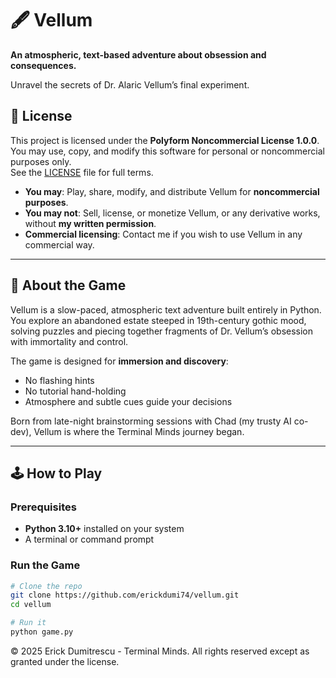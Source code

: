 # 🖋 Vellum

**An atmospheric, text-based adventure about obsession and consequences.**  

Unravel the secrets of Dr. Alaric Vellum’s final experiment.


## 📄 License
This project is licensed under the **Polyform Noncommercial License 1.0.0**.  
You may use, copy, and modify this software for personal or noncommercial purposes only.  
See the [LICENSE](LICENSE) file for full terms.

- **You may**: Play, share, modify, and distribute Vellum for **noncommercial purposes**.
- **You may not**: Sell, license, or monetize Vellum, or any derivative works, without **my written permission**.
- **Commercial licensing**: Contact me if you wish to use Vellum in any commercial way.

---

## 📜 About the Game

Vellum is a slow-paced, atmospheric text adventure built entirely in Python.  
You explore an abandoned estate steeped in 19th-century gothic mood, solving puzzles and piecing together fragments of Dr. Vellum’s obsession with immortality and control.

The game is designed for **immersion and discovery**:
- No flashing hints
- No tutorial hand-holding
- Atmosphere and subtle cues guide your decisions

Born from late-night brainstorming sessions with Chad (my trusty AI co-dev), Vellum is where the Terminal Minds journey began.

---

## 🕹 How to Play

### Prerequisites
- **Python 3.10+** installed on your system
- A terminal or command prompt

### Run the Game
```bash
# Clone the repo
git clone https://github.com/erickdumi74/vellum.git
cd vellum

# Run it
python game.py
```


© 2025 Erick Dumitrescu - Terminal Minds. All rights reserved except as granted under the license.
